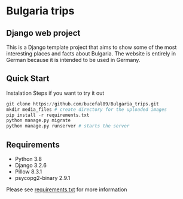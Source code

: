 # Bulgaria trips

## Django web project


This is a Django template project that aims to show some of the most interesting places and facts about Bulgaria. The website is entirely in German because it is intended to be used in Germany.

## Quick Start

Instalation Steps if you want to try it out

```python
git clone https://github.com/bucefal89/Bulgaria_trips.git
mkdir media_files # create directory for the uploaded images
pip install -r requirements.txt
python manage.py migrate
python manage.py runserver # starts the server
```

## Requirements
* Python 3.8
* Django 3.2.6
* Pillow 8.3.1
* psycopg2-binary 2.9.1


Please see [requirements.txt]() for more information

